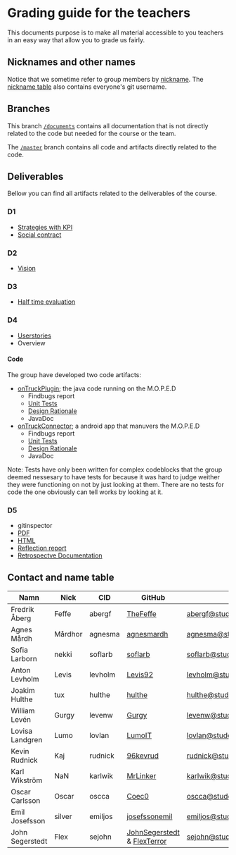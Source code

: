 
# Grading guide for the teachers 
This documents purpose is to make all material accessible to you teachers in an easy way that allow you to grade us fairly. 
 
## Nicknames and other names 
Notice that we sometime refer to group members by [nickname](##contact-and-name-table). The [nickname table](##contact-and-name-table) also contains everyone's git username. 
 
## Branches 
This branch [`/documents`](https://github.com/hulthe/DAT255/tree/documents) contains all documentation that is not directly related to the code but needed for the course or the team. 
 
The [`/master`](https://github.com/hulthe/DAT255) branch contains all code and artifacts directly related to the code. 
 
## Deliverables 
Bellow you can find all artifacts related to the deliverables of the course. 
 
### D1 
* [Strategies with KPI](https://github.com/hulthe/DAT255/blob/documents/strategies.md) 
* [Social contract](https://github.com/hulthe/DAT255/blob/documents/socialt_kontrakt.md) 
 
### D2 
* [Vision](https://github.com/hulthe/DAT255/blob/documents/vision.md) 
 
### D3 
* [Half time evaluation](https://github.com/hulthe/DAT255/blob/documents/D3.pdf) 
 
### D4 
* [Userstories](https://github.com/hulthe/DAT255/blob/documents/user_stories_product_backlog.pdf) 
* Overview 
 
#### Code 
The group have developed two code artifacts: 
* [onTruckPlugin](https://github.com/hulthe/DAT255/tree/master/onTruckPlugin); the java code running on the M.O.P.E.D 
  * Findbugs report 
  * [Unit Tests](https://github.com/hulthe/DAT255/tree/master/onTruckPlugin/src/test/java/com/github/ontruck) 
  * [Design Rationale](https://github.com/hulthe/DAT255/blob/master/doc/design-rationale/moped-design-rationale.md) 
  * JavaDoc 
* [onTruckConnector](https://github.com/hulthe/DAT255/tree/master/onTruckConnector); a android app that manuvers the M.O.P.E.D 
  * Findbugs report 
  * [Unit Tests](https://github.com/hulthe/DAT255/tree/master/onTruckConnector/app/src/test/java/com/example/ontruckconnector) 
  * [Design Rationale](https://github.com/hulthe/DAT255/blob/master/doc/design-rationale/app-design-rationale.md) 
  * JavaDoc 
 
Note: Tests have only been written for complex codeblocks that the group deemed nessesary to have tests for because it was hard to judge weither they were functioning on not by just looking at them. There are no tests for code the one obviously can tell works by looking at it. 
 
### D5 
* gitinspector
 * [PDF](https://github.com/hulthe/DAT255/blob/master/doc/gitinspector.pdf)
 * [HTML](https://github.com/hulthe/DAT255/blob/master/doc/gitinspector.html)
* [Reflection report](https://github.com/hulthe/DAT255/blob/documents/Reflection_Report.pdf) 
* [Retrospectve Documentation](https://github.com/hulthe/DAT255/tree/documents/retrospective-protocols) 

## Contact and name table
| Namn | Nick | CID | GitHub | Mejl |
|------|------|-----|--------|------|
|Fredrik Åberg|Feffe|abergf|[TheFeffe](https://github.com/TheFeffe)|abergf@student.chalmers.se|
|Agnes Mårdh|Mårdhor|agnesma|[agnesmardh](https://github.com/agnesmardh)|agnesma@student.chalmers.se|
|Sofia Larborn|nekki|soflarb|[soflarb](https://github.com/soflarb)|soflarb@student.chalmers.se|
|Anton Levholm|Levis|levholm|[Levis92](https://github.com/Levis92)|levholm@student.chalmers.se|
|Joakim Hulthe|tux|hulthe|[hulthe](https://github.com/hulthe)|hulthe@student.chalmers.se|
|William Levén|Gurgy|levenw|[Gurgy](https://github.com/Gurgy)|levenw@student.chalmers.se|
|Lovisa Landgren|Lumo|lovlan|[LumoIT](https://github.com/lumoit)|lovlan@student.chalmers.se|
|Kevin Rudnick|Kaj|rudnick|[96kevrud](https://github.com/96kevrud)|rudnick@student.chalmers.se|
|Karl Wikström|NaN|karlwik|[MrLinker](https://github.com/MrLinker)|karlwik@student.chalmers.se|
|Oscar Carlsson|Oscar|oscca|[Coec0](https://github.com/Coec0)|oscca@student.chalmers.se|
|Emil Josefsson|silver|emiljos|[josefssonemil](https://github.com/josefssonemil)|emiljos@student.chalmers.se|
|John Segerstedt|Flex|sejohn|[JohnSegerstedt](https://github.com/JohnSegerstedt) & [FlexTerror](https://github.com/FlexTerror)|sejohn@student.chalmers.se|

